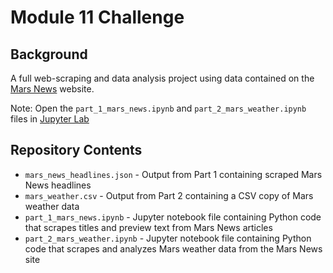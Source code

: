 # Module 11 Challenge

## Background
A full web-scraping and data analysis project using data contained on the [Mars News](https://static.bc-edx.com/data/web/mars_news/index.html) website.

Note: Open the `part_1_mars_news.ipynb` and `part_2_mars_weather.ipynb` files in [Jupyter Lab](https://jupyter.org/)

## Repository Contents
- `mars_news_headlines.json` - Output from Part 1 containing scraped Mars News headlines
- `mars_weather.csv` - Output from Part 2 containing a CSV copy of Mars weather data
- `part_1_mars_news.ipynb` - Jupyter notebook file containing Python code that scrapes titles and preview text from Mars News articles
- `part_2_mars_weather.ipynb` - Jupyter notebook file containing Python code that scrapes and analyzes Mars weather data from the Mars News site
